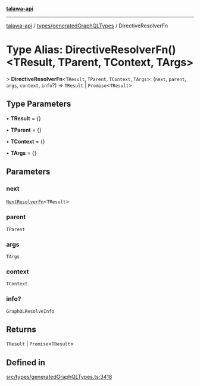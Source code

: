 [**talawa-api**](../../../README.md)

***

[talawa-api](../../../modules.md) / [types/generatedGraphQLTypes](../README.md) / DirectiveResolverFn

# Type Alias: DirectiveResolverFn()\<TResult, TParent, TContext, TArgs\>

\> **DirectiveResolverFn**\<`TResult`, `TParent`, `TContext`, `TArgs`\>: (`next`, `parent`, `args`, `context`, `info`?) =\> `TResult` \| `Promise`\<`TResult`\>

## Type Parameters

• **TResult** = \{\}

• **TParent** = \{\}

• **TContext** = \{\}

• **TArgs** = \{\}

## Parameters

### next

[`NextResolverFn`](NextResolverFn.md)\<`TResult`\>

### parent

`TParent`

### args

`TArgs`

### context

`TContext`

### info?

`GraphQLResolveInfo`

## Returns

`TResult` \| `Promise`\<`TResult`\>

## Defined in

[src/types/generatedGraphQLTypes.ts:3418](https://github.com/PalisadoesFoundation/talawa-api/blob/6bd0fecc1032af2aa70d925c85724d9fec2350f9/src/types/generatedGraphQLTypes.ts#L3418)
